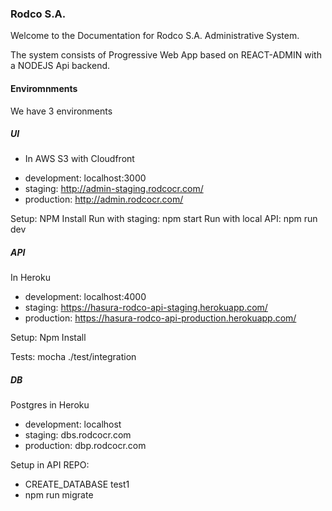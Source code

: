 ### Rodco S.A.

Welcome to the Documentation for Rodco S.A. Administrative System.

The system consists of Progressive Web App based on REACT-ADMIN with a NODEJS Api backend.

#### Enviromnments

We have 3 environments
##### UI
* In AWS S3 with Cloudfront
- development: localhost:3000
- staging: http://admin-staging.rodcocr.com/
- production: http://admin.rodcocr.com/

Setup: NPM Install
Run with staging: npm start
Run with local API: npm run dev

##### API
In Heroku
- development: localhost:4000
- staging: https://hasura-rodco-api-staging.herokuapp.com/
- production: https://hasura-rodco-api-production.herokuapp.com/

Setup: Npm Install

Tests:
mocha ./test/integration

##### DB
Postgres in Heroku
- development: localhost
- staging: dbs.rodcocr.com
- production: dbp.rodcocr.com

Setup in API REPO:
- CREATE_DATABASE test1
- npm run migrate



